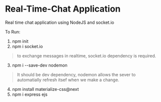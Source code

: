 # Real-Time-Chat Application
Real time chat application using NodeJS and socket.io

To Run:
1. npm init
2. npm i socket.io
> to exchange messages in realtime, socket.io dependency is required.
3. npm i --save-dev nodemon
> It should be dev dependency, nodemon allows the sever to automatially refresh itsef when we make a change.
4. npm install materialize-css@next
5. npm i express ejs
